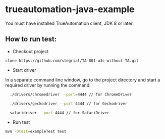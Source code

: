 # trueautomation-java-example

You must have installed TrueAutomation client, JDK 8 or later.

## How to run test:

* Checkout project

```
clone https://github.com/stegrial/TA-801-w3c-without-TA.git
```

* Start driver

In a separate command line window, go to the project directory and start a required driver by running the command:

```bash
  ./drivers/chromedriver --port=4444 // for ChromeDriver

  ./drivers/geckodriver --port 4444 // for Geckodriver

  safaridriver --port 4444 // for SafariDriver
```

* Run test

```bash
mvn -Dtest=exampleTest test
```